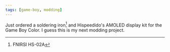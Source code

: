 ```yaml
---
tags: [game-boy, modding]
---
```


Just ordered a soldering iron[^1] and Hispeedido's AMOLED display kit for the
Game Boy Color. I guess this is my next modding project.

[^1]: FNIRSI HS-02A
